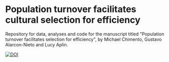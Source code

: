 # Population turnover facilitates cultural selection for efficiency
Repository for data, analyses and code for the manuscript titled "Population turnover facilitates selection for efficiency", by Michael Chimento, Gustavo Alarcon-Nieto and Lucy Aplin.

[![DOI](https://zenodo.org/badge/298310660.svg)](https://zenodo.org/badge/latestdoi/298310660)
